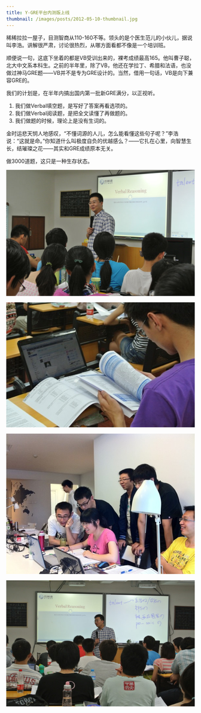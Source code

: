 ```yaml
---
title: Y-GRE平台内测版上线
thumbnail: /images/posts/2012-05-10-thumbnail.jpg
---
```


稀稀拉拉一屋子，目测智商从110-160不等。领头的是个医生范儿的小伙儿，据说叫李浩。讲解很严肃，讨论很热烈，从哪方面看都不像是一个培训班。

<!--more-->

顺便说一句，这底下坐着的都是VB受训出来的，裸考成绩最高165。他叫曹子聪，北大中文系本科生。之前的半年里，除了VB，他还在学拉丁、希腊和法语，也没做过神马GRE题——VB并不是专为GRE设计的。当然，借用一句话，VB是向下兼容GRE的。

我们的计划是，在半年内搞出国内第一批新GRE满分，以正视听。

1. 我们做Verbal填空题，是写好了答案再看选项的。
2. 我们做Verbal阅读题，是把全文读懂了再做题的。
3. 我们做题的时候，理论上是没有生词的。

金时运悲天悯人地感叹，“不懂词源的人儿，怎么能看懂这些句子呢？”李浩说：“这就是命。”你知道什么叫极度自负的优越感么？——它扎在心里，向智慧生长，结璀璨之花——其实和GRE成绩原本无关。

做3000道题，这只是一种生存状态。

![Figure 1](/images/posts/2012-05-10-1.jpg)

![Figure 2](/images/posts/2012-05-10-2.jpg)

![Figure 3](/images/posts/2012-05-10-3.jpg)

![Figure 4](/images/posts/2012-05-10-4.jpg)